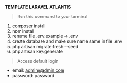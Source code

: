 **TEMPLATE LARAVEL ATLANTIS**

> Run this command to your terminal

 1. composer install
 2. npm install
 3. rename file .env.example -> .env
 4. create database and make sure name same in file .env
 5. php artisan migrate:fresh --seed
 6. php artisan key:generate

> Access default login

 - email: admin@admin.com
 - password: password
